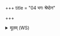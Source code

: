 +++
title = "04 भगः श्रेष्ठेन"

+++
<details><summary>मूलम् (WS)</summary>

भगः श्रेष्ठेन रूपेणास्या नाव गवीन्योः ।  
पुमांसं पुत्रमा धेहि दशमे मासि सूतवे ॥ ४ ॥
</details>